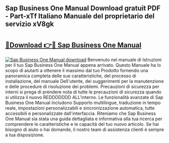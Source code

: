 ## Sap Business One Manual Download gratuit PDF - Part-xTf Italiano Manuale del proprietario del servizio xV8gk

# <h2><a href="http://dffk0f.blite.top/?on=Sap+Business+One+Manual">🔗Download 👉🔴 Sap Business One Manual</a></h2>

[![Sap Business One Manual download](https://i.imgur.com/lujVjoI.png)](http://dffk0f.blite.top/?on=Sap+Business+One+Manual)
Benvenuto nel manuale di Istruzioni per il tuo Sap Business One Manual appena arrivato. Questo Manuale ha lo scopo di aiutarti a ottenere il massimo dal tuo Prodotto fornendo una panoramica completa delle sue caratteristiche, del processo di installazione, del manuale Dell'utente, dei suggerimenti per la manutenzione e delle procedure di risoluzione dei problemi. Precauzioni di sicurezza per interni si prega di prendere nota di tutte le precauzioni di sicurezza quando si utilizza il nuovo REDDDDDDD ALL'interno. Le funzionalità avanzate di Sap Business One Manual includono Supporto multilingue, traduzione in tempo reale, impostazioni personalizzabili e sincronizzazione automatica, tutte accessibili e personalizzate dall'interfaccia. Riteniamo che Sap Business One Manual sia stata una guida dettagliata e informativa alla tua ricerca per comprendere le caratteristiche e le capacità del tuo nuovo articolo. Se hai bisogno di aiuto o hai domande, il nostro team di assistenza clienti è sempre a tua disposizione.
